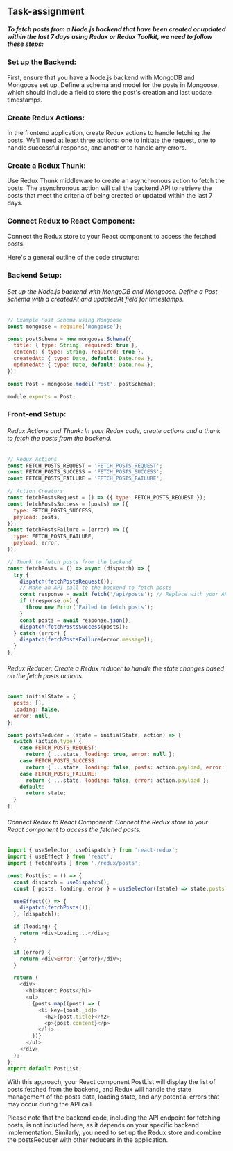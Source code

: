 ## Task-assignment

##### To fetch posts from a Node.js backend that have been created or updated within the last 7 days using Redux or Redux Toolkit, we need to follow these steps:

### Set up the Backend:

First, ensure that you have a Node.js backend with MongoDB and Mongoose set up. Define a schema and model for the posts in Mongoose, which should include a field to store the post's creation and last update timestamps.

### Create Redux Actions:

In the frontend application, create Redux actions to handle fetching the posts. We'll need at least three actions: one to initiate the request, one to handle successful response, and another to handle any errors.

### Create a Redux Thunk:

Use Redux Thunk middleware to create an asynchronous action to fetch the posts. The asynchronous action will call the backend API to retrieve the posts that meet the criteria of being created or updated within the last 7 days.

### Connect Redux to React Component:

Connect the Redux store to your React component to access the fetched posts.

Here's a general outline of the code structure:

### Backend Setup:

###### Set up the Node.js backend with MongoDB and Mongoose. Define a Post schema with a createdAt and updatedAt field for timestamps.

```js
// Example Post Schema using Mongoose
const mongoose = require('mongoose');

const postSchema = new mongoose.Schema({
  title: { type: String, required: true },
  content: { type: String, required: true },
  createdAt: { type: Date, default: Date.now },
  updatedAt: { type: Date, default: Date.now },
});

const Post = mongoose.model('Post', postSchema);

module.exports = Post;
```
### Front-end Setup:
###### Redux Actions and Thunk: In your Redux code, create actions and a thunk to fetch the posts from the backend.

```js
// Redux Actions
const FETCH_POSTS_REQUEST = 'FETCH_POSTS_REQUEST';
const FETCH_POSTS_SUCCESS = 'FETCH_POSTS_SUCCESS';
const FETCH_POSTS_FAILURE = 'FETCH_POSTS_FAILURE';

// Action Creators
const fetchPostsRequest = () => ({ type: FETCH_POSTS_REQUEST });
const fetchPostsSuccess = (posts) => ({
  type: FETCH_POSTS_SUCCESS,
  payload: posts,
});
const fetchPostsFailure = (error) => ({
  type: FETCH_POSTS_FAILURE,
  payload: error,
});

// Thunk to fetch posts from the backend
const fetchPosts = () => async (dispatch) => {
  try {
    dispatch(fetchPostsRequest());
    // Make an API call to the backend to fetch posts
    const response = await fetch('/api/posts'); // Replace with your API endpoint
    if (!response.ok) {
      throw new Error('Failed to fetch posts');
    }
    const posts = await response.json();
    dispatch(fetchPostsSuccess(posts));
  } catch (error) {
    dispatch(fetchPostsFailure(error.message));
  }
};
```

###### Redux Reducer: Create a Redux reducer to handle the state changes based on the fetch posts actions.

```js
const initialState = {
  posts: [],
  loading: false,
  error: null,
};

const postsReducer = (state = initialState, action) => {
  switch (action.type) {
    case FETCH_POSTS_REQUEST:
      return { ...state, loading: true, error: null };
    case FETCH_POSTS_SUCCESS:
      return { ...state, loading: false, posts: action.payload, error: null };
    case FETCH_POSTS_FAILURE:
      return { ...state, loading: false, error: action.payload };
    default:
      return state;
  }
};
```

###### Connect Redux to React Component: Connect the Redux store to your React component to access the fetched posts.

```js
import { useSelector, useDispatch } from 'react-redux';
import { useEffect } from 'react';
import { fetchPosts } from './redux/posts';

const PostList = () => {
  const dispatch = useDispatch();
  const { posts, loading, error } = useSelector((state) => state.posts);

  useEffect(() => {
    dispatch(fetchPosts());
  }, [dispatch]);

  if (loading) {
    return <div>Loading...</div>;
  }

  if (error) {
    return <div>Error: {error}</div>;
  }

  return (
    <div>
      <h1>Recent Posts</h1>
      <ul>
        {posts.map((post) => (
          <li key={post._id}>
            <h2>{post.title}</h2>
            <p>{post.content}</p>
          </li>
        ))}
      </ul>
    </div>
  );
};
export default PostList;
```

With this approach, your React component PostList will display the list of posts fetched from the backend, and Redux will handle the state management of the posts data, loading state, and any potential errors that may occur during the API call.

Please note that the backend code, including the API endpoint for fetching posts, is not included here, as it depends on your specific backend implementation. Similarly, you need to set up the Redux store and combine the postsReducer with other reducers in the application.
